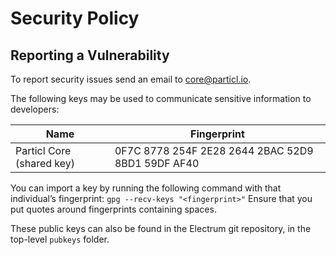 # Security Policy

## Reporting a Vulnerability

To report security issues send an email to core@particl.io.

The following keys may be used to communicate sensitive information to developers:

| Name | Fingerprint |
|------|-------------|
| Particl Core (shared key) | 0F7C 8778 254F 2E28 2644  2BAC 52D9 8BD1 59DF AF40 |

You can import a key by running the following command with that
individual’s fingerprint: `gpg --recv-keys "<fingerprint>"`
Ensure that you put quotes around fingerprints containing spaces.

These public keys can also be found in the Electrum git repository,
in the top-level `pubkeys` folder.

